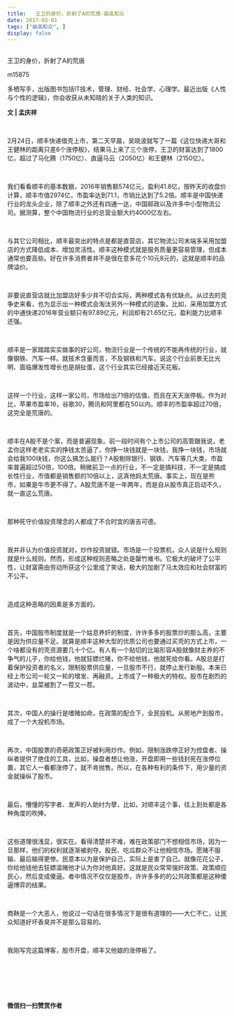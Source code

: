 ```yaml
---
title:   王卫的身价，折射了A的荒唐-曲高和众
date: 2017-03-01
tags: ["曲高和众", ]
display: false
---
```



## 



王卫的身价，折射了A的荒唐




m15875




多栖写手，出版图书包括IT技术，管理、财经、社会学、心理学。最近出版《人性与个性的逻辑》，你会收获从未知晓的关于人类的知识。


**文 | 孟庆祥**

&nbsp;

2月24日，顺丰快递借壳上市，第二天早晨，吴晓波就写了一篇《这位快递大哥和王健林的距离只差6个涨停板》，结果马上来了三个涨停，王卫的财富达到了1800亿，超过了马化腾（1750亿）、直逼马云（2050亿）和王健林（2150亿）。

&nbsp;

我们看看顺丰的基本数据，2016年销售额574亿元，盈利41.8亿，按昨天的收盘价计算，顺丰市值2974亿，市盈率达到71.1，市销比达到了5.2倍。顺丰是中国快递行业的龙头企业，除了顺丰之外还有四通一达，中国邮政以及许多中小型物流公司。据测算，整个中国物流行业的总营业额大约4000亿左右。

&nbsp;

与其它公司相比，顺丰最突出的特点是都是直营店，其它物流公司末端多采用加盟店的方式降低成本、增加灵活性。顺丰这种模式就是服务质量更容易管理，但成本通常也要高些。好在许多消费者并不是很在意多花个10元8元的，这就是顺丰的品牌溢价。

&nbsp;

非要说直营店就比加盟店好多少并不切合实际，两种模式各有优缺点。从过去的竞争史来看，也为显示出一种模式会淘汰另外一种模式的迹象。比如，采用加盟方式的中通快递2016年营业额只有97.89亿元，利润却有21.65亿元，盈利能力比顺丰还强。

&nbsp;

顺丰是一家踏踏实实做事的好公司，物流行业是一个传统的不能再传统的行业，就像钢铁、汽车一样。就技术含量而言，不及钢铁和汽车。说这个行业前景无比光明、面临爆发性增长也是胡扯蛋，这个行业其实已经接近天花板。

&nbsp;

这样一个行业，这样一家公司，市场给出71倍的估值，而且在天天涨停板。作为对比，苹果市盈率16，谷歌30，腾讯和阿里都在50以内。顺丰的市盈率超过70倍，这完全是荒唐的。

&nbsp;

顺丰在A股不是个案，而是普遍现象。前一段时间有个上市公司的高管跟我说，老孟你这样老老实实的挣钱太苦逼了，你挣一块钱就是一块钱，我挣一块钱，市场就会给我100块钱，你这么搞怎么能行？A股剔除银行、钢铁、汽车等几大类，市盈率普遍超过50倍，100倍。稍微前卫一点的行业，不一定是搞科技，不一定是搞成长性行业，市值都是销售额的10倍以上，这真他妈太荒唐。事实上，现在是熊市，如果是牛市更不得了。A股荒唐不是一年两年，而是自从股市真正启动不久，就一直这么荒唐。

&nbsp;

那种死守价值投资理念的人都成了不合时宜的唐吉可德。

&nbsp;

我并非认为价值投资就对，炒作投资就错。市场是一个投票机，众人说是什么规则就是什么规则。然而，形成这种规则恶略之处是罄竹难书。它极大的破坏了公平性，让财富需由劳动所获这个公里成了笑话，极大的加剧了马太效应和社会财富的不公平。

&nbsp;

造成这种恶略的因素是多方面的。

&nbsp;

首先，中国股市制度就是一个姑息养奸的制度，许许多多的股票炒的那么高，主要是因为供应量不足。就算是顺丰这种大型的优质公司也要通过买壳的方式上市，一个啥都没有的壳资源要几十个亿。有人有一个贴切的比喻形容A股就像财主养的不争气的儿子，你给他钱，他就狂嫖烂赌，你不给他钱，他就死给你看。A股总是打着保护投资者的名义，限制股票供应量，一旦股市不行，就停止发行新股。本来已经上市公司一轮又一轮的增发、再融资。上市成了一种极大的特权。股市在剧烈的波动中，韭菜被割了一茬又一茬。

&nbsp;

其次，中国人的操行是嗜赌如命，在政策的配合下，全民投机。从房地产到股市，成了一个大投机市场。

&nbsp;

再次，中国股票的奇葩政策正好被利用炒作。例如，限制涨跌停正好为控盘者、操纵者提供了绝佳的工具，比如，操盘者想让他涨，开盘即用一些钱封死在涨停位置，其它人一看都涨停了，就不肯抛售。所以，在各种有利的条件下，用少量的资金就操纵了股市。

&nbsp;

最后，懵懂的写字者、发声的人助纣为孽，比如，对顺丰这个事，往上到处都是各种角度的吹捧。

&nbsp;

这些道理很浅显，很实在。看得清楚并不难，难在政策部门不想相信市场，因为一旦那样，他们的权利就逐渐被剥夺。股民、吃瓜群众不让他相信市场。愿赌不服输、最后输得更惨。民意本以为是保护自己，实际上是害了自己。就像花花公子，你给他钱他去狂嫖滥赌他才认为你对他真好。这就是民众常常强奸政策、政策顺应民心，然后变成傻逼。者中情况不仅仅是股市，许许多多的的公共政策都是这种傻逼博弈的结果。

&nbsp;

商鞅是一个大恶人，他说过一句话在很多情况下是很有道理的——大仁不仁，让民众知道好坏香臭并不是那么容易的。

&nbsp;

我刚写完这篇博客，股市开盘，顺丰又他娘的涨停板了。

&nbsp;

&nbsp;

&nbsp;




**微信扫一扫赞赏作者**
